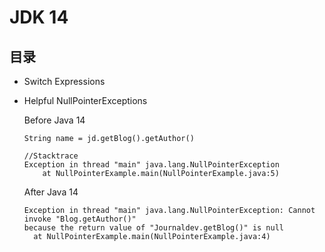 # JDK 14

## 目录
- Switch Expressions
- Helpful NullPointerExceptions

  Before Java 14
  ```
  String name = jd.getBlog().getAuthor()
   
  //Stacktrace
  Exception in thread "main" java.lang.NullPointerException
      at NullPointerExample.main(NullPointerExample.java:5)
  ```
  
  After Java 14
  ```
  Exception in thread "main" java.lang.NullPointerException: Cannot invoke "Blog.getAuthor()" 
  because the return value of "Journaldev.getBlog()" is null
    at NullPointerExample.main(NullPointerExample.java:4)
  ```
